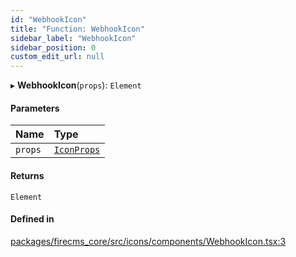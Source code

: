 ```yaml
---
id: "WebhookIcon"
title: "Function: WebhookIcon"
sidebar_label: "WebhookIcon"
sidebar_position: 0
custom_edit_url: null
---
```


▸ **WebhookIcon**(`props`): `Element`

#### Parameters

| Name | Type |
| :------ | :------ |
| `props` | [`IconProps`](../types/IconProps.md) |

#### Returns

`Element`

#### Defined in

[packages/firecms_core/src/icons/components/WebhookIcon.tsx:3](https://github.com/FireCMSco/firecms/blob/d45f3739/packages/firecms_core/src/icons/components/WebhookIcon.tsx#L3)
